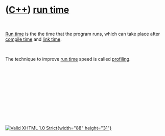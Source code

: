 



 

 

 

 

 

([C++](Cpp.htm)) [run time](CppRunTime.htm)
===========================================

 

[Run time](CppRunTime.htm) is the the time that the program runs, which
can take place after [compile time](CppCompileTime.htm) and [link
time](CppLinkTime.htm).

 

The technique to improve [run time](CppRunTime.htm) speed is called
[profiling](CppProfile.htm).

 

 

 

 

 





 

[![Valid XHTML 1.0 Strict](valid-xhtml10.png){width="88"
height="31"}](http://validator.w3.org/check?uri=referer)
